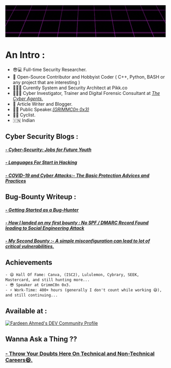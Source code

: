 <a href="https://fardeen-ahmed.github.io/">
  <img src="https://github.com/fardeen-ahmed/fardeen-ahmed/blob/main/1.gif" alt="None" align="center" height="100" width="1000">
</a> 

# An Intro : 
- 😎💻 Full-time Security Researcher.
- 🌱 Open-Source Contributor and Hobbyist Coder ( C++, Python, BASH or any project that are interesting )
- 🧑🏾‍💻 Curently System and Security Architect at Pikk.co
- 🕵🏻‍♀️ Cyber Investigator, Trainer and Digital Forensic Consultant at <a href = "https://techagents.in/index.php/team1/">_The Cyber Agents._</a>
- 👯 Article Writer and Blogger.
- 🤵🏻 Public Speaker.<a href = "https://www.grimm-co.com/grimmcon-0x3-speakers">_(GRIMMC0n 0x3)_</a>
- 🚴🏿 Cyclist.
-  🇮🇳  Indian
 
## Cyber Security Blogs :

<h5><a href="https://fardeenahmed410.medium.com/cyber-security-jobs-for-future-youth-45e921c669e6">- Cyber-Security: Jobs for Future Youth</a></h5>
<h5><a href="https://fardeenahmed410.medium.com/languages-for-start-in-hacking-d504b3fad0a4">- Languages For Start in Hacking</a></h5>
<h5><a href="https://fardeenahmed410.medium.com/covid-19-and-cyber-attacks-the-basic-protection-advices-and-practices-949798b7d2f7">- COVID-19 and Cyber Attacks:- The Basic Protection Advices and Practices</a></h5>

## Bug-Bounty Writeup :

<h5><a href="https://fardeenahmed410.medium.com/getting-started-as-a-bug-bounty-hunter-things-to-learn-types-of-bugs-report-writing-94500b033c27">- Getting Started as a Bug-Hunter</a></h5>
<h5><a href="https://fardeenahmed410.medium.com/how-i-landed-on-my-first-bounty-no-spf-dmarc-record-found-2fdfea64cf52">- How I landed on my first bounty : No SPF / DMARC Record Found leading to Social Engineering Attack</a></h5>
<h5><a href="https://fardeenahmed410.medium.com/my-second-attempt-a-simple-misconfiguration-can-lead-to-lot-of-critical-vulnerabilities-4c856009a734">- My Second Bounty :- A simple misconfiguration can lead to lot of critical vulnerabilities.</a></h5>

## Achievements
```
- 😄 Hall Of Fame: Canva, (ISC2), Lululemon, Cybrary, SEEK, Mastercard, and still hunting more...
- 😎 Speaker at GrimmC0n 0x3.
- ⚡ Work-Time: 400+ hours (generally I don't count while working 😅), and still continuing...
```
## Available at :

<a href="https://dev.to/neonabyss">
  <img src="https://d2fltix0v2e0sb.cloudfront.net/dev-badge.svg" alt="Fardeen Ahmed's DEV Community Profile" height="30" width="30">
</a>

## Wanna Ask a Thing ??
 <h3> <a href = "https://www.quora.com/q/xutlhmgrwldfziek?invite_code=eYwiDitSr01ZP73W6oGS">- Throw Your Doubts Here On Technical and Non-Technical Careers😄.</h3>


